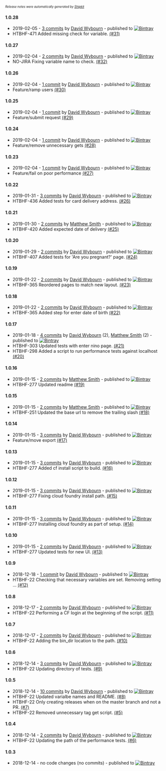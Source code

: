 <sup><sup>*Release notes were automatically generated by [Shipkit](http://shipkit.org/)*</sup></sup>

#### 1.0.28
 - 2019-02-05 - [3 commits](https://github.com/DepartmentOfHealth-htbhf/htbhf-performance-tests/compare/v1.0.27...v1.0.28) by [David Wybourn](https://github.com/dwybourn) - published to [![Bintray](https://img.shields.io/badge/Bintray-1.0.28-green.svg)](https://bintray.com/departmentofhealth-htbhf/maven/htbhf-performance-tests/1.0.28)
 - HTBHF-471 Added missing check for variable. [(#31)](https://github.com/DepartmentOfHealth-htbhf/htbhf-performance-tests/pull/31)

#### 1.0.27
 - 2019-02-04 - [2 commits](https://github.com/DepartmentOfHealth-htbhf/htbhf-performance-tests/compare/v1.0.26...v1.0.27) by [David Wybourn](https://github.com/dwybourn) - published to [![Bintray](https://img.shields.io/badge/Bintray-1.0.27-green.svg)](https://bintray.com/departmentofhealth-htbhf/maven/htbhf-performance-tests/1.0.27)
 - NO-JIRA Fixing variable name to check. [(#32)](https://github.com/DepartmentOfHealth-htbhf/htbhf-performance-tests/pull/32)

#### 1.0.26
 - 2019-02-04 - [1 commit](https://github.com/DepartmentOfHealth-htbhf/htbhf-performance-tests/compare/v1.0.25...v1.0.26) by [David Wybourn](https://github.com/dwybourn) - published to [![Bintray](https://img.shields.io/badge/Bintray-1.0.26-green.svg)](https://bintray.com/departmentofhealth-htbhf/maven/htbhf-performance-tests/1.0.26)
 - Feature/ramp users [(#30)](https://github.com/DepartmentOfHealth-htbhf/htbhf-performance-tests/pull/30)

#### 1.0.25
 - 2019-02-04 - [1 commit](https://github.com/DepartmentOfHealth-htbhf/htbhf-performance-tests/compare/v1.0.24...v1.0.25) by [David Wybourn](https://github.com/dwybourn) - published to [![Bintray](https://img.shields.io/badge/Bintray-1.0.25-green.svg)](https://bintray.com/departmentofhealth-htbhf/maven/htbhf-performance-tests/1.0.25)
 - Feature/submit request [(#29)](https://github.com/DepartmentOfHealth-htbhf/htbhf-performance-tests/pull/29)

#### 1.0.24
 - 2019-02-04 - [1 commit](https://github.com/DepartmentOfHealth-htbhf/htbhf-performance-tests/compare/v1.0.23...v1.0.24) by [David Wybourn](https://github.com/dwybourn) - published to [![Bintray](https://img.shields.io/badge/Bintray-1.0.24-green.svg)](https://bintray.com/departmentofhealth-htbhf/maven/htbhf-performance-tests/1.0.24)
 - Feature/remove unnecessary gets [(#28)](https://github.com/DepartmentOfHealth-htbhf/htbhf-performance-tests/pull/28)

#### 1.0.23
 - 2019-02-04 - [1 commit](https://github.com/DepartmentOfHealth-htbhf/htbhf-performance-tests/compare/v1.0.22...v1.0.23) by [David Wybourn](https://github.com/dwybourn) - published to [![Bintray](https://img.shields.io/badge/Bintray-1.0.23-green.svg)](https://bintray.com/departmentofhealth-htbhf/maven/htbhf-performance-tests/1.0.23)
 - Feature/fail on poor performance [(#27)](https://github.com/DepartmentOfHealth-htbhf/htbhf-performance-tests/pull/27)

#### 1.0.22
 - 2019-01-31 - [3 commits](https://github.com/DepartmentOfHealth-htbhf/htbhf-performance-tests/compare/v1.0.21...v1.0.22) by [David Wybourn](https://github.com/dwybourn) - published to [![Bintray](https://img.shields.io/badge/Bintray-1.0.22-green.svg)](https://bintray.com/departmentofhealth-htbhf/maven/htbhf-performance-tests/1.0.22)
 - HTBHF-436 Added tests for card delivery address. [(#26)](https://github.com/DepartmentOfHealth-htbhf/htbhf-performance-tests/pull/26)

#### 1.0.21
 - 2019-01-30 - [2 commits](https://github.com/DepartmentOfHealth-htbhf/htbhf-performance-tests/compare/v1.0.20...v1.0.21) by [Matthew Smith](https://github.com/YetAnotherMatt) - published to [![Bintray](https://img.shields.io/badge/Bintray-1.0.21-green.svg)](https://bintray.com/departmentofhealth-htbhf/maven/htbhf-performance-tests/1.0.21)
 - HTBHF-420 Added expected date of delivery [(#25)](https://github.com/DepartmentOfHealth-htbhf/htbhf-performance-tests/pull/25)

#### 1.0.20
 - 2019-01-29 - [2 commits](https://github.com/DepartmentOfHealth-htbhf/htbhf-performance-tests/compare/v1.0.19...v1.0.20) by [David Wybourn](https://github.com/dwybourn) - published to [![Bintray](https://img.shields.io/badge/Bintray-1.0.20-green.svg)](https://bintray.com/departmentofhealth-htbhf/maven/htbhf-performance-tests/1.0.20)
 - HTBHF-407 Added tests for 'Are you pregnant?' page. [(#24)](https://github.com/DepartmentOfHealth-htbhf/htbhf-performance-tests/pull/24)

#### 1.0.19
 - 2019-01-22 - [2 commits](https://github.com/DepartmentOfHealth-htbhf/htbhf-performance-tests/compare/v1.0.18...v1.0.19) by [David Wybourn](https://github.com/dwybourn) - published to [![Bintray](https://img.shields.io/badge/Bintray-1.0.19-green.svg)](https://bintray.com/departmentofhealth-htbhf/maven/htbhf-performance-tests/1.0.19)
 - HTBHF-365 Reordered pages to match new layout. [(#23)](https://github.com/DepartmentOfHealth-htbhf/htbhf-performance-tests/pull/23)

#### 1.0.18
 - 2019-01-22 - [2 commits](https://github.com/DepartmentOfHealth-htbhf/htbhf-performance-tests/compare/v1.0.17...v1.0.18) by [David Wybourn](https://github.com/dwybourn) - published to [![Bintray](https://img.shields.io/badge/Bintray-1.0.18-green.svg)](https://bintray.com/departmentofhealth-htbhf/maven/htbhf-performance-tests/1.0.18)
 - HTBHF-365 Added step for enter date of birth [(#22)](https://github.com/DepartmentOfHealth-htbhf/htbhf-performance-tests/pull/22)

#### 1.0.17
 - 2019-01-18 - [4 commits](https://github.com/DepartmentOfHealth-htbhf/htbhf-performance-tests/compare/v1.0.16...v1.0.17) by [David Wybourn](https://github.com/dwybourn) (2), [Matthew Smith](https://github.com/YetAnotherMatt) (2) - published to [![Bintray](https://img.shields.io/badge/Bintray-1.0.17-green.svg)](https://bintray.com/departmentofhealth-htbhf/maven/htbhf-performance-tests/1.0.17)
 - HTBHF-303 Updated tests with enter nino page. [(#21)](https://github.com/DepartmentOfHealth-htbhf/htbhf-performance-tests/pull/21)
 - HTBHF-298 Added a script to run performance tests against localhost [(#20)](https://github.com/DepartmentOfHealth-htbhf/htbhf-performance-tests/pull/20)

#### 1.0.16
 - 2019-01-15 - [2 commits](https://github.com/DepartmentOfHealth-htbhf/htbhf-performance-tests/compare/v1.0.15...v1.0.16) by [Matthew Smith](https://github.com/YetAnotherMatt) - published to [![Bintray](https://img.shields.io/badge/Bintray-1.0.16-green.svg)](https://bintray.com/departmentofhealth-htbhf/maven/htbhf-performance-tests/1.0.16)
 - HTBHF-277 Updated readme [(#19)](https://github.com/DepartmentOfHealth-htbhf/htbhf-performance-tests/pull/19)

#### 1.0.15
 - 2019-01-15 - [2 commits](https://github.com/DepartmentOfHealth-htbhf/htbhf-performance-tests/compare/v1.0.14...v1.0.15) by [Matthew Smith](https://github.com/YetAnotherMatt) - published to [![Bintray](https://img.shields.io/badge/Bintray-1.0.15-green.svg)](https://bintray.com/departmentofhealth-htbhf/maven/htbhf-performance-tests/1.0.15)
 - HTBHF-251 Updated the base url to remove the trailing slash [(#18)](https://github.com/DepartmentOfHealth-htbhf/htbhf-performance-tests/pull/18)

#### 1.0.14
 - 2019-01-15 - [3 commits](https://github.com/DepartmentOfHealth-htbhf/htbhf-performance-tests/compare/v1.0.13...v1.0.14) by [David Wybourn](https://github.com/dwybourn) - published to [![Bintray](https://img.shields.io/badge/Bintray-1.0.14-green.svg)](https://bintray.com/departmentofhealth-htbhf/maven/htbhf-performance-tests/1.0.14)
 - Feature/move export [(#17)](https://github.com/DepartmentOfHealth-htbhf/htbhf-performance-tests/pull/17)

#### 1.0.13
 - 2019-01-15 - [3 commits](https://github.com/DepartmentOfHealth-htbhf/htbhf-performance-tests/compare/v1.0.12...v1.0.13) by [David Wybourn](https://github.com/dwybourn) - published to [![Bintray](https://img.shields.io/badge/Bintray-1.0.13-green.svg)](https://bintray.com/departmentofhealth-htbhf/maven/htbhf-performance-tests/1.0.13)
 - HTBHF-277 Added cf install script to build. [(#16)](https://github.com/DepartmentOfHealth-htbhf/htbhf-performance-tests/pull/16)

#### 1.0.12
 - 2019-01-15 - [3 commits](https://github.com/DepartmentOfHealth-htbhf/htbhf-performance-tests/compare/v1.0.11...v1.0.12) by [David Wybourn](https://github.com/dwybourn) - published to [![Bintray](https://img.shields.io/badge/Bintray-1.0.12-green.svg)](https://bintray.com/departmentofhealth-htbhf/maven/htbhf-performance-tests/1.0.12)
 - HTBHF-277 Fixing cloud foundry install path. [(#15)](https://github.com/DepartmentOfHealth-htbhf/htbhf-performance-tests/pull/15)

#### 1.0.11
 - 2019-01-15 - [3 commits](https://github.com/DepartmentOfHealth-htbhf/htbhf-performance-tests/compare/v1.0.10...v1.0.11) by [David Wybourn](https://github.com/dwybourn) - published to [![Bintray](https://img.shields.io/badge/Bintray-1.0.11-green.svg)](https://bintray.com/departmentofhealth-htbhf/maven/htbhf-performance-tests/1.0.11)
 - HTBHF-277 Installing cloud foundry as part of setup. [(#14)](https://github.com/DepartmentOfHealth-htbhf/htbhf-performance-tests/pull/14)

#### 1.0.10
 - 2019-01-15 - [2 commits](https://github.com/DepartmentOfHealth-htbhf/htbhf-performance-tests/compare/v1.0.9...v1.0.10) by [David Wybourn](https://github.com/dwybourn) - published to [![Bintray](https://img.shields.io/badge/Bintray-1.0.10-green.svg)](https://bintray.com/departmentofhealth-htbhf/maven/htbhf-performance-tests/1.0.10)
 - HTBHF-277 Updated tests for new UI. [(#13)](https://github.com/DepartmentOfHealth-htbhf/htbhf-performance-tests/pull/13)

#### 1.0.9
 - 2018-12-18 - [1 commit](https://github.com/DepartmentOfHealth-htbhf/htbhf-performance-tests/compare/v1.0.8...v1.0.9) by [David Wybourn](https://github.com/dwybourn) - published to [![Bintray](https://img.shields.io/badge/Bintray-1.0.9-green.svg)](https://bintray.com/departmentofhealth-htbhf/maven/htbhf-performance-tests/1.0.9)
 - HTBHF-22 Checking that necessary variables are set. Removing setting … [(#12)](https://github.com/DepartmentOfHealth-htbhf/htbhf-performance-tests/pull/12)

#### 1.0.8
 - 2018-12-17 - [2 commits](https://github.com/DepartmentOfHealth-htbhf/htbhf-performance-tests/compare/v1.0.7...v1.0.8) by [David Wybourn](https://github.com/dwybourn) - published to [![Bintray](https://img.shields.io/badge/Bintray-1.0.8-green.svg)](https://bintray.com/departmentofhealth-htbhf/maven/htbhf-performance-tests/1.0.8)
 - HTBHF-22 Performing a CF login at the beginning of the script. [(#11)](https://github.com/DepartmentOfHealth-htbhf/htbhf-performance-tests/pull/11)

#### 1.0.7
 - 2018-12-17 - [2 commits](https://github.com/DepartmentOfHealth-htbhf/htbhf-performance-tests/compare/v1.0.6...v1.0.7) by [David Wybourn](https://github.com/dwybourn) - published to [![Bintray](https://img.shields.io/badge/Bintray-1.0.7-green.svg)](https://bintray.com/departmentofhealth-htbhf/maven/htbhf-performance-tests/1.0.7)
 - HTBHF-22 Adding the bin_dir location to the path. [(#10)](https://github.com/DepartmentOfHealth-htbhf/htbhf-performance-tests/pull/10)

#### 1.0.6
 - 2018-12-14 - [3 commits](https://github.com/DepartmentOfHealth-htbhf/htbhf-performance-tests/compare/v1.0.5...v1.0.6) by [David Wybourn](https://github.com/dwybourn) - published to [![Bintray](https://img.shields.io/badge/Bintray-1.0.6-green.svg)](https://bintray.com/departmentofhealth-htbhf/maven/htbhf-performance-tests/1.0.6)
 - HTBHF-22 Updating directory of tests. [(#9)](https://github.com/DepartmentOfHealth-htbhf/htbhf-performance-tests/pull/9)

#### 1.0.5
 - 2018-12-14 - [10 commits](https://github.com/DepartmentOfHealth-htbhf/htbhf-performance-tests/compare/v1.0.4...v1.0.5) by [David Wybourn](https://github.com/dwybourn) - published to [![Bintray](https://img.shields.io/badge/Bintray-1.0.5-green.svg)](https://bintray.com/departmentofhealth-htbhf/maven/htbhf-performance-tests/1.0.5)
 - HTBHF-22 Updated varialbe names and README. [(#8)](https://github.com/DepartmentOfHealth-htbhf/htbhf-performance-tests/pull/8)
 - HTBHF-22 Only creating releases when on the master branch and not a PR. [(#7)](https://github.com/DepartmentOfHealth-htbhf/htbhf-performance-tests/pull/7)
 - HTBHF-22 Removed unnecessary tag get script. [(#5)](https://github.com/DepartmentOfHealth-htbhf/htbhf-performance-tests/pull/5)

#### 1.0.4
 - 2018-12-14 - [2 commits](https://github.com/DepartmentOfHealth-htbhf/htbhf-performance-tests/compare/v1.0.3...v1.0.4) by [David Wybourn](https://github.com/dwybourn) - published to [![Bintray](https://img.shields.io/badge/Bintray-1.0.4-green.svg)](https://bintray.com/departmentofhealth-htbhf/maven/htbhf-performance-tests/1.0.4)
 - HTBHF-22 Updating the path of the performance tests. [(#6)](https://github.com/DepartmentOfHealth-htbhf/htbhf-performance-tests/pull/6)

#### 1.0.3
 - 2018-12-14 - no code changes (no commits) - published to [![Bintray](https://img.shields.io/badge/Bintray-1.0.3-green.svg)](https://bintray.com/departmentofhealth-htbhf/maven/htbhf-performance-tests/1.0.3)

